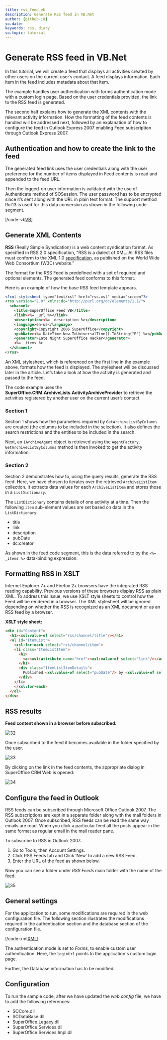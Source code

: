 ```yaml
---
title: rss_feed_vb
description: Generate RSS feed in VB.Net
author: {github-id}
so.date: 
keywords: rss, diary
so.topic: tutorial
---
```


# Generate RSS feed in VB.Net

In this tutorial, we will create a feed that displays all activities created by other users on the current user’s contact. A feed displays information. Each item in the feed includes metadata about that item.

The example handles user authentication with forms authentication mode with a custom login page. Based on the user credentials provided, the link to the RSS feed is generated.

The second half explains how to generate the XML contents with the relevant activity information. How the formatting of the feed contents is handled will be addressed next, followed by an explanation of how to configure the feed in Outlook Express 2007 enabling Feed subscription through Outlook Express 2007.

<!-- The following screenshot shows how the link to the feed when valid user credentials are provided.

![ShowImage][img1] -->

## Authentication and how to create the link to the feed

The generated feed link uses the user credentials along with the user preference for the number of items displayed in Feed contents is read and appended to the feed URL.

Then the logged-on user information is validated with the use of Authenticate method of SOSession. The user password has to be encrypted since it’s sent along with the URL in plain text format. The support method Rot13 is used for this data conversion as shown in the following code segment.

[!code-vb[VB](includes/rss-generate-link.vb)]

## Generate XML Contents

**RSS** (Really Simple Syndication) is a web content syndication format. As specified in RSS 2.0 specification, "RSS is a dialect of XML. All RSS files must conform to the XML 1.0 [specification][1], as published on the World Wide Web Consortium (W3C) website."

The format for the RSS Feed is predefined with a set of required and optional elements. The generated feed conforms to this format.

Here is an example of how the base RSS feed template appears.

```xml
<?xml-stylesheet type="text/xsl" href="rss.xsl" media="screen"?>
<rss version="2.0" xmlns:dc="http://purl.org/dc/elements/1.1/">
  <channel>
    <title>SuperOffice Feed VB</title>
    <link><%= _url %></link>
    <description><%= _description %></description>
    <language>en-us</language>
    <copyright>Copyright 2006 SuperOffice</copyright>
    <pubDate><%= DateTime.Now.ToUniversalTime().ToString("R") %></pubDate>
    <generator>Late Night SuperOffice Hacker</generator>
    <%= _items %>
  </channel>
</rss>
```

An XML stylesheet, which is referenced on the first line in the example above, formats how the feed is displayed. The stylesheet will be discussed later in the article. Let’s take a look at how the activity is generated and passed to the feed.

The code example uses the **SuperOffice.CRM.ArchiveLists.ActivityArchiveProvider** to retrieve the activities registered by another user on the current user’s contact.

### Section 1

Section 1 shows how the parameters required by `GetArchiveListByColumns` are created (the columns to be included in the selection). It also defines the search restrictions and the entities to be included in the search.

Next, an `IArchiveAgent` object is retrieved using the `AgentFactory`. `GetArchiveListByColumns` method is then invoked to get the activity information.

### Section 2

Section 2 demonstrates how to, using the query results, generate the RSS feed. Here, we have chosen to iterates over the retrieved `ArchiveListItem` collection. It extracts data values for each `ArchiveListItem` and stores those in a `ListDictionary`.

The `ListDictionary` contains details of one activity at a time. Then the following `item` sub-element values are set based on data in the `ListDictionary`:

* title
* link
* description
* pubDate
* dc:creator

As shown in the feed code segment, this is the data referred to by the `<%= _items %>` data-binding expression.

## Formatting RSS in XSLT

Internet Explorer 7+ and Firefox 2+ browsers have the integrated RSS reading capability. Previous versions of these browsers display RSS as plain XML. To address this issue, we use XSLT style sheets to control how the Feed will be rendered in a browser. The XML stylesheet will be ignored depending on whether the RSS is recognized as an XML document or as an RSS feed by a browser.

**XSLT style sheet:**

```html
<div id="Content">
  <h1><xsl:value-of select="rss/channel/title"/></h1>
  <ol id="ItemList">
    <xsl:for-each select="rss/channel/item">
    <li class="ItemListItem">
      <h1>
        <a><xsl:attribute name="href"><xsl:value-of select="link"/></a>
      </h1>
      <div class="ItemListItemDetails">
        Published <xsl:value-of select="pubDate"/> by <xsl:value-of select="dc:creator" />
      </div>
    </li>
    </xsl:for-each>
  </ol>
</div>
```

## RSS results

**Feed content shown in a browser before subscribed:**

![32][img2]

Once subscribed to the feed it becomes available in the folder specified by the user.

![33][img3]

By clicking on the link in the feed contents, the appropriate dialog in SuperOffice CRM Web is opened:

![34][img4]

## Configure the feed in Outlook

RSS feeds can be subscribed through Microsoft Office Outlook 2007. The RSS subscriptions are kept in a separate folder along with the mail folders in Outlook 2007. Once subscribed, RSS feeds can be read the same way emails are read. When you click a particular feed all the posts appear in the same format as regular email in the mail reader pane.

To subscribe to RSS in Outlook 2007:

1. Go to Tools, then Account Settings.
2. Click RSS Feeds tab and Click ‘New’ to add a new RSS Feed.
3. Enter the URL of the feed as shown below.

Now you can see a folder under *RSS Feeds* main folder with the name of the feed.

![35][img5]

## General settings

For the application to run, some modifications are required in the web configuration file. The following section illustrates the modifications required in the authentication section and the database section of the configuration file.

[!code-xml[XML](includes/rss-webconfig.xml)]

The authentication mode is set to *Forms*, to enable custom user authentication. Here, the `loginUrl` points to the application's custom login page.

Further, the Database information has to be modified.

## Configuration

To run the sample code, after we have updated the *web.config* file, we have to add the following references:

* SOCore.dll
* SODataBase.dll
* SuperOffice.Legacy.dll
* SuperOffice.Services.dll
* SuperOffice.Services.Impl.dll

<!-- [source code (zip)](https://community.superoffice.com/globalassets/global/devnetfiles/codeexamples/rssfeedfinalvb.zip) -->

<!-- Referenced links -->
[1]: http://www.w3.org/TR/REC-xml
[2]: https://community.superoffice.com/globalassets/global/devnetfiles/codeexamples/rssfeedfinalvb.zip

<!-- Referenced images -->
[img1]: media/image031.jpg
[img2]: media/image032.jpg
[img3]: media/image033.jpg
[img4]: media/image034.jpg
[img5]: media/image035.jpg
